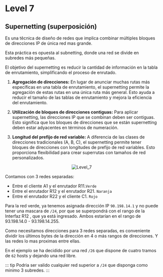 # Level 7

## Supernetting (superposición)

Es una têcnica de diseño de redes que implica combinar múltiples bloques de direcciones IP de única red mas grande.

Esta  práctica es opuesta al subnetting, donde una red se divide en subredes más pequeñas.

El objetivo del supernetting es reducir la cantidad de información en la tabla de enrutamiento, simplificando el proceso de enrutado.

1. **Agregación de direcciones:** En lugar de anunciar muchas rutas más específicas en una tabla de enrutamiento, el supernetting permite la agregación de estas rutas en una única ruta más general. Esto ayuda a reducir el tamaño de las tablas de enrutamiento y mejora la eficiencia del enrutamiento.

2. **Utilización de bloques de direcciones contiguas:** Para aplicar supernetting, las direcciones IP que se combinan deben ser contiguas. Esto significa que los bloques de direcciones que se están supernetting deben estar adyacentes en términos de numeración.

3. **Longitud del prefijo de red variable:** A diferencia de las clases de direcciones tradicionales (A, B, C), el supernetting permite tener bloques de direcciones con longitudes de prefijo de red variables. Esto proporciona flexibilidad para crear superrutas con tamaños de red personalizados.


<div align=center>
<img src="/assets/Level_7.png" alt="Level_7" />
</div>

Contamos con 3 redes separadas:

- Entre el cliente A1 y el enrutador R11.`Verde`
- Entre el enrutador R12 y el enrutador R21. `Naranja`
- Entre el enrutador R22 y el cliente C1. `Rojo`

Para la red verde, ya tenemos asignada dirección IP `90.198.14.1` y no puede tener una mascara de `/24`, por que se superpondrá con el rango de la Interfaz R12 , que ya está ingresado. Ambos estarían en el rango de 93.198.14.0 - 93.198.14.255.

Como necesitamos direcciones para 3 redes separadas, es conveniente dividir los últimos bytes de la dirección en 4 o más rangos de direcciones. Y las redes lo mas proximas entre ellas.

En el ejemplo se ha decidido por una red `/26` que dispone de cuatro tramos de `62` hosts y dejando una red libre.

::: tip 
Podria ser valido cualquier red superior a `/24` que disponga como minimo 3 subredes.
:::
